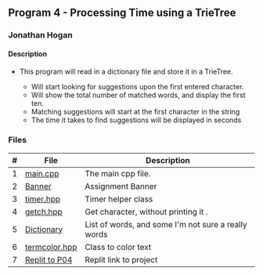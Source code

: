 ## Program 4 - Processing Time using a TrieTree

### Jonathan Hogan

#### Description

- This program will read in a dictionary file and store it in a TrieTree.

  - Will start looking for suggestions upon the first entered character.
  - Will show the total number of matched words, and display the first ten.
  - Matching suggestions will start at the first character in the string
  - The time it takes to find suggestions will be displayed in seconds



### Files

|  #  | File                           | Description                              |
| :-: | ------------------------------ | ---------------------------------------- |
|  1  | [main.cpp](main.cpp)           | The main cpp file.                       |
|  2  | [Banner](Banner)               | Assignment Banner                    |
|  3  | [timer.hpp](timer.hpp)         | Timer helper class                       |
|  4  | [getch.hpp](getch.hpp)         | Get character, without printing it .     |
|  5  | [Dictionary](dictionary.txt)   | List of words, and some I'm not sure a really words|
|  6  | [termcolor.hpp](termcolor.hpp) | Class to color text                      |
|  7  |[Replit to P04](https://replit.com/@JonHogan/P04#trie.hpp)| Replit link to project|

